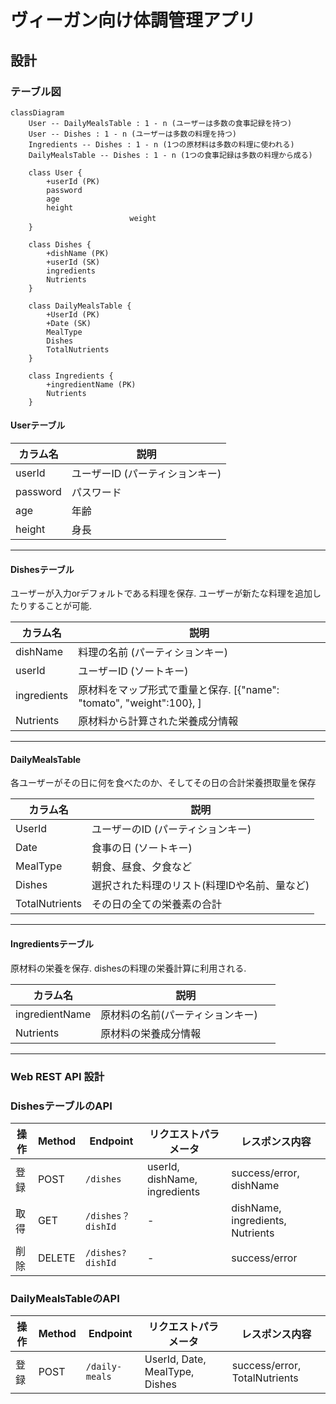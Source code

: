 # ヴィーガン向け体調管理アプリ

## 設計

### テーブル図

```mermaid
classDiagram
    User -- DailyMealsTable : 1 - n (ユーザーは多数の食事記録を持つ)
    User -- Dishes : 1 - n (ユーザーは多数の料理を持つ)
    Ingredients -- Dishes : 1 - n (1つの原材料は多数の料理に使われる)
    DailyMealsTable -- Dishes : 1 - n (1つの食事記録は多数の料理から成る)

    class User {
        +userId (PK)
        password
        age
        height
　　　　　　　　　　　　　　　　weight
    }

    class Dishes {
        +dishName (PK)
        +userId (SK)
        ingredients
        Nutrients
    }

    class DailyMealsTable {
        +UserId (PK)
        +Date (SK)
        MealType
        Dishes
        TotalNutrients
    }

    class Ingredients {
        +ingredientName (PK)
        Nutrients
    }

```

#### Userテーブル

| カラム名  | 説明       |
|---------|-----------|
| userId  | ユーザーID (パーティションキー) |
| password | パスワード   |
| age     | 年齢       |
| height     | 身長 |

---

#### Dishesテーブル
ユーザーが入力orデフォルトである料理を保存. ユーザーが新たな料理を追加したりすることが可能. 

| カラム名       | 説明                                               |
|--------------|--------------------------------------------------|
| dishName       | 料理の名前 (パーティションキー)                               |
| userId       | ユーザーID (ソートキー)                                   |
| ingredients  | 原材料をマップ形式で重量と保存. [{"name": "tomato", "weight":100}, ]                          |
| Nutrients    | 原材料から計算された栄養成分情報                             |

---

#### DailyMealsTable
各ユーザーがその日に何を食べたのか、そしてその日の合計栄養摂取量を保存

| カラム名     | 説明                               |
|------------|----------------------------------|
| UserId     | ユーザーのID (パーティションキー)          |
| Date   | 食事の日 (ソートキー)                  |
| MealType   | 朝食、昼食、夕食など                        |
| Dishes     | 選択された料理のリスト(料理IDや名前、量など) |
| TotalNutrients| その日の全ての栄養素の合計                      |

---

#### Ingredientsテーブル
原材料の栄養を保存. dishesの料理の栄養計算に利用される. 

| カラム名        | 説明                               |
|---------------|----------------------------------|
| ingredientName| 原材料の名前(パーティションキー)                 　|
| Nutrients     | 原材料の栄養成分情報                          |

---


### Web REST API 設計

### DishesテーブルのAPI

| 操作   | Method | Endpoint           | リクエストパラメータ                            | レスポンス内容                  |
|--------|--------|--------------------|-----------------------------------------------|------------------------------|
| 登録   | POST   | `/dishes`          | userId, dishName, ingredients                 | success/error, dishName        |
| 取得   | GET    | `/dishes？dishId` | -                                             | dishName, ingredients, Nutrients |
| 削除   | DELETE | `/dishes?dishId` | -                                             | success/error                  |

### DailyMealsTableのAPI

| 操作   | Method | Endpoint                      | リクエストパラメータ               | レスポンス内容              |
|--------|--------|-------------------------------|----------------------------------|--------------------------|
| 登録   | POST   | `/daily-meals`                | UserId, Date, MealType, Dishes   | success/error, TotalNutrients |




